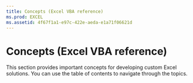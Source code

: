 ```yaml
---
title: Concepts (Excel VBA reference)
ms.prod: EXCEL
ms.assetid: 4f67f1a1-e97c-422e-aeda-e1a71f06621d
---
```



# Concepts (Excel VBA reference)

This section provides important concepts for developing custom Excel solutions. You can use the table of contents to navigate through the topics. 


